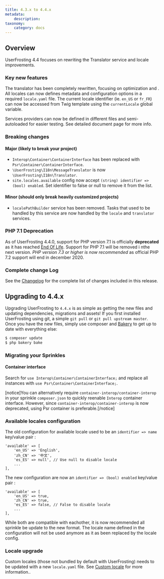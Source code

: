 ```yaml
---
title: 4.3.x to 4.4.x
metadata:
    description:
taxonomy:
    category: docs
---
```


## Overview

UserFrosting 4.4 focuses on rewriting the Translator service and locale improvements.

### Key new features
The translator has been completely rewritten, focusing on optimization and . All locales can now defines metadata and configuration options in a required `locale.yaml` file. The current locale identifier (ie. `en_US` or `fr_FR`) can now be accessed from Twig template using the `currentLocale` global variable.

Services providers can now be defined in different files and semi-autoloaded for easier testing. See detailed document page for more info.

### Breaking changes

#### Major (likely to break your project)
- `Interop\Container\ContainerInterface` has been replaced with `Psr\Container\ContainerInterface`.
- `\UserFrosting\I18n\MessageTranslator` is now `\UserFrosting\I18n\Translator`.
- `site.locales.available` config now accept `(string) identifier => (bool) enabled`. Set identifier to false or null to remove it from the list.

#### Minor (should only break heavily customized projects)
- `localePathBuilder` service has been removed. Tasks that used to be handled by this service are now handled by the `locale` and `translator` services.

### PHP 7.1 Deprecation

As of UserFrosting 4.4.0, support for PHP version 7.1 is officially **deprecated** as it has reached [End Of Life](http://php.net/supported-versions.php). Support for PHP 7.1 will be removed i nthe next version. *PHP version 7.3 or higher is now recommended* as official PHP 7.2 support will end in december 2020.

### Complete change Log

See the [Changelog](https://github.com/userfrosting/UserFrosting/blob/master/CHANGELOG.md#v440) for the complete list of changes included in this release.


## Upgrading to 4.4.x

Upgrading UserFrosting to `4.4.x` is as simple as getting the new files and updating dependencies, migrations and assets! If you first installed UserFrosting using git, a simple `git pull` or `git pull upstream master`. Once you have the new files, simply use composer and [Bakery](/cli) to get up to date with everything else:

```bash
$ composer update
$ php bakery bake
```

### Migrating your Sprinkles

#### Container interface

Search for `use Interop\Container\ContainerInterface;` and replace all instances with `use Psr\Container\ContainerInterface;`.

[notice]You can alternatively require `container-interop/container-interop` in your sprinkle `composer.json` to quickly reenable `Interop` container interface. However, since `container-interop/container-interop` is now deprecated, using Psr container is preferable.[/notice]

### Available locales configuration

The old configuration for available locale used to be an `identifier => name` key/value pair :

```
'available' => [
    'en_US' => 'English',
    'zh_CN' => '中文',
    'es_ES' => null', // Use null to disable locale
    ...
],
```

The new configuration are now an `identifier => (bool) enabled` key/value pair :

```
'available' => [
    'en_US' => true,
    'zh_CN' => true,
    'es_ES' => false, // False to disable locale
    ...
],
```

While both are compatible with eachother, it is now recommended all sprinkle be update to the new format. The locale name defined in the configuration will not be used anymore as it as been replaced by the locale config.

### Locale upgrade

Custom locales (those not bundled by default with UserFrosting) needs to be updated with a new `locale.yaml` file. See [Custom locale]() for more information..
